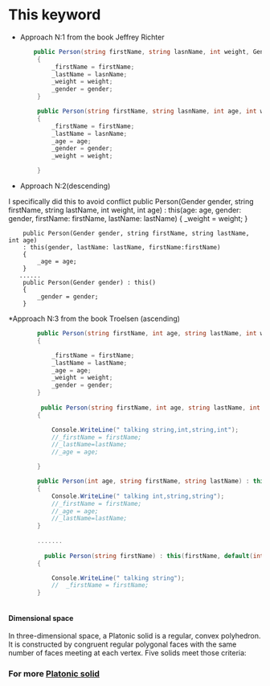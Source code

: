 # This keyword
* Аpproach N:1 from the book Jeffrey Richter

```C#
       public Person(string firstName, string lasnName, int weight, Gender gender) : this()
        {
            _firstName = firstName;
            _lastName = lasnName;
            _weight = weight;
            _gender = gender;
        }

        public Person(string firstName, string lasnName, int age, int weight, Gender gender) : this()
        {
            _firstName = firstName;
            _lastName = lasnName;
            _age = age;
            _gender = gender;
            _weight = weight;

        }    
 ```   
* Approach N:2(descending)

 I specifically did this to avoid conflict
        public Person(Gender gender, string firstName, string lastName, int weight, int age)
                        : this(age: age, gender: gender, firstName: firstName, lastName: lastName)
        {
            _weight = weight;
        }

        public Person(Gender gender, string firstName, string lastName, int age) 
        : this(gender, lastName: lastName, firstName:firstName)
        {
            _age = age;
        }
       ......
        public Person(Gender gender) : this()
        {
            _gender = gender;
        }

*Аpproach N:3 from the book Тroelsen  (ascending)
```C#
        public Person(string firstName, int age, string lastName, int weight, Gender gender)
        {

            _firstName = firstName;
            _lastName = lastName;
            _age = age;
            _weight = weight;
            _gender = gender;
        }
        
         public Person(string firstName, int age, string lastName, int weight) : this(firstName, age, lastName, weight, default(Gender))
        {

            Console.WriteLine(" talking string,int,string,int");
            //_firstName = firstName;   
            //_lastName=lastName;
            //_age = age;

        }

        public Person(int age, string firstName, string lastName) : this(firstName, age, lastName, default(int))
        {
            Console.WriteLine(" talking int,string,string");
            //_firstName = firstName;       
            //_age = age;
            //_lastName=lastName;
        }
        
        .......
        
          public Person(string firstName) : this(firstName, default(int))
        {

            Console.WriteLine(" talking string");
            //  _firstName = firstName;
        }
 ```        

```C#

 ```             
 
#### Dimensional space
 
In three-dimensional space, a Platonic solid is a regular, convex polyhedron. It is constructed by congruent regular polygonal faces with the same number of faces meeting at each vertex. Five solids meet those criteria:

### For more [Platonic solid](https://en.wikipedia.org/wiki/Platonic_solid) <br>
            
